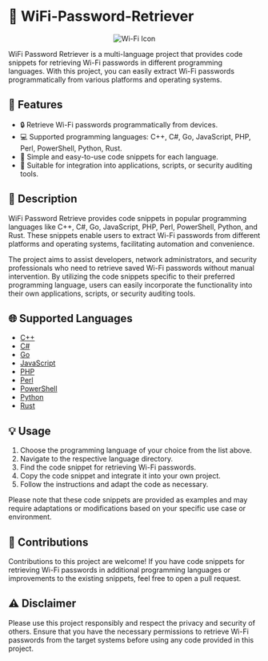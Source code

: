 # 📶 WiFi-Password-Retriever 

<center>
  <img src="https://media.istockphoto.com/id/1138089587/vector/wi-fi-internet-icon-vector-wi-fi-wlan-access-wireless-wifi-hotspot-signal-sign.jpg?s=612x612&w=0&k=20&c=4syKrb4vJ2L7gAmrV3_sOrdAMGh0WfIMCeDpc3Oy2EY=" alt="Wi-Fi Icon">
</center>

WiFi Password Retriever is a multi-language project that provides code snippets for retrieving Wi-Fi passwords in different programming languages. With this project, you can easily extract Wi-Fi passwords programmatically from various platforms and operating systems.

## 🚀 Features

- 🔒 Retrieve Wi-Fi passwords programmatically from devices.
- 💻 Supported programming languages: C++, C#, Go, JavaScript, PHP, Perl, PowerShell, Python, Rust.
- 🚀 Simple and easy-to-use code snippets for each language.
- 🔧 Suitable for integration into applications, scripts, or security auditing tools.

## 📝 Description 

WiFi Password Retrieve provides code snippets in popular programming languages like C++, C#, Go, JavaScript, PHP, Perl, PowerShell, Python, and Rust. These snippets enable users to extract Wi-Fi passwords from different platforms and operating systems, facilitating automation and convenience.

The project aims to assist developers, network administrators, and security professionals who need to retrieve saved Wi-Fi passwords without manual intervention. By utilizing the code snippets specific to their preferred programming language, users can easily incorporate the functionality into their own applications, scripts, or security auditing tools.

## 🌐 Supported Languages 

- [C++](main.cpp)
- [C#](main.cs)
- [Go](main.go)
- [JavaScript](main.js)
- [PHP](main.php)
- [Perl](main.pl)
- [PowerShell](main.ps1)
- [Python](main.py)
- [Rust](main.rs)

## 💡 Usage

1. Choose the programming language of your choice from the list above.
2. Navigate to the respective language directory.
3. Find the code snippet for retrieving Wi-Fi passwords.
4. Copy the code snippet and integrate it into your own project.
5. Follow the instructions and adapt the code as necessary.

Please note that these code snippets are provided as examples and may require adaptations or modifications based on your specific use case or environment.

## 🤝 Contributions

Contributions to this project are welcome! If you have code snippets for retrieving Wi-Fi passwords in additional programming languages or improvements to the existing snippets, feel free to open a pull request.

## ⚠️ Disclaimer

Please use this project responsibly and respect the privacy and security of others. Ensure that you have the necessary permissions to retrieve Wi-Fi passwords from the target systems before using any code provided in this project.


